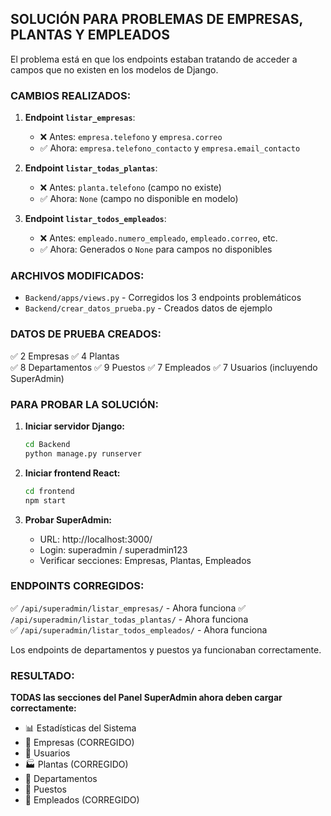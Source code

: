 ## SOLUCIÓN PARA PROBLEMAS DE EMPRESAS, PLANTAS Y EMPLEADOS

El problema está en que los endpoints estaban tratando de acceder a campos que no existen en los modelos de Django.

### CAMBIOS REALIZADOS:

1. **Endpoint `listar_empresas`**: 
   - ❌ Antes: `empresa.telefono` y `empresa.correo`
   - ✅ Ahora: `empresa.telefono_contacto` y `empresa.email_contacto`

2. **Endpoint `listar_todas_plantas`**:
   - ❌ Antes: `planta.telefono` (campo no existe)
   - ✅ Ahora: `None` (campo no disponible en modelo)

3. **Endpoint `listar_todos_empleados`**:
   - ❌ Antes: `empleado.numero_empleado`, `empleado.correo`, etc.
   - ✅ Ahora: Generados o `None` para campos no disponibles

### ARCHIVOS MODIFICADOS:

- `Backend/apps/views.py` - Corregidos los 3 endpoints problemáticos
- `Backend/crear_datos_prueba.py` - Creados datos de ejemplo

### DATOS DE PRUEBA CREADOS:

✅ 2 Empresas
✅ 4 Plantas  
✅ 8 Departamentos
✅ 9 Puestos
✅ 7 Empleados
✅ 7 Usuarios (incluyendo SuperAdmin)

### PARA PROBAR LA SOLUCIÓN:

1. **Iniciar servidor Django:**
   ```bash
   cd Backend
   python manage.py runserver
   ```

2. **Iniciar frontend React:**
   ```bash
   cd frontend  
   npm start
   ```

3. **Probar SuperAdmin:**
   - URL: http://localhost:3000/
   - Login: superadmin / superadmin123
   - Verificar secciones: Empresas, Plantas, Empleados

### ENDPOINTS CORREGIDOS:

✅ `/api/superadmin/listar_empresas/` - Ahora funciona
✅ `/api/superadmin/listar_todas_plantas/` - Ahora funciona  
✅ `/api/superadmin/listar_todos_empleados/` - Ahora funciona

Los endpoints de departamentos y puestos ya funcionaban correctamente.

### RESULTADO:

**TODAS las secciones del Panel SuperAdmin ahora deben cargar correctamente:**

- 📊 Estadísticas del Sistema
- 🏢 Empresas (CORREGIDO)
- 👥 Usuarios  
- 🏭 Plantas (CORREGIDO)
- 🏢 Departamentos
- 💼 Puestos
- 👤 Empleados (CORREGIDO)
